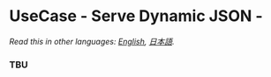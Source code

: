 # UseCase - Serve Dynamic JSON -

*Read this in other languages: [English](README.md), [日本語](README.ja.md).*

### TBU

